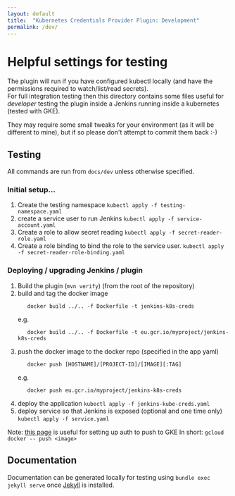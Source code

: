 ```yaml
---
layout: default
title:  "Kubernetes Credentials Provider Plugin: Development"
permalink: /dev/
---
```


# Helpful settings for testing

The plugin will run if you have configured kubectl locally (and have the permissions required to watch/list/read secrets).  
For full integration testing then this directory contains some files useful for *developer* testing the plugin inside a Jenkins running inside a kubernetes (tested with GKE).

They may require some small tweaks for your environment (as it will be different to mine), but if so please don't attempt to commit them back :-)

## Testing

All commands are run from `docs/dev` unless otherwise specified.

### Initial setup...

1. Create the testing namespace  `kubectl apply -f testing-namespace.yaml`
2. create a service user to run Jenkins  `kubectl apply -f service-account.yaml`
3. Create a role to allow secret reading `kubectl apply -f secret-reader-role.yaml`
4. Create a role binding to bind the role to the service user. `kubectl apply -f secret-reader-role-binding.yaml`

### Deploying / upgrading Jenkins / plugin

1. Build the plugin (`mvn verify`) (from the root of the repository)
2. build and tag the docker image
   ```
      docker build ../.. -f Dockerfile -t jenkins-k8s-creds
   ```
   e.g.
   ```
      docker build ../.. -f Dockerfile -t eu.gcr.io/myproject/jenkins-k8s-creds
   ```
3. push the docker image to the docker repo (specified in the app yaml)
   ```
      docker push [HOSTNAME]/[PROJECT-ID]/[IMAGE][:TAG]
   ```
   e.g.
   ```
      docker push eu.gcr.io/myproject/jenkins-k8s-creds      
   ```
4. deploy the application  `kubectl apply -f jenkins-kube-creds.yaml`
5. deploy service so that Jenkins is exposed (optional and one time only)  `kubectl apply -f service.yaml`

Note: [this page](https://cloud.google.com/container-registry/docs/pushing-and-pulling) is useful for setting up auth to push to GKE
In short: `gcloud docker -- push <image>`

## Documentation

Documentation can be generated locally for testing using `bundle exec jekyll serve` once [Jekyll](https://help.github.com/articles/setting-up-your-github-pages-site-locally-with-jekyll/) is installed.
